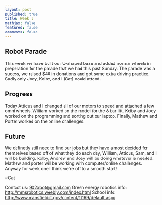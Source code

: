 ```yaml
---
layout: post
published: true
title: Week 1
mathjax: false
featured: false
comments: false
---
```


## Robot Parade

This week we have built our U-shaped base and added normal wheels in preperation for the parade that we had this past Sunday. The parade was a sucess, we raised $40 in donations and got some extra driving practice. Sadly only Joey, Kolby, and I (Cat) could attend. 

## Progress

Today Atticus and I changed all of our motors to speed and attached a few omni wheels. William worked on the model for the 8 bar lift. Kolby and Joey worked on the programming and sorting out our laptop. Finally, Mathew and Porter worked on the online challenges. 

## Future

We definetly still need to find our jobs but they have almost decided for themselves based off of what they do each day, William, Atticus, Sam, and I will be building. kolby, Andrew and Joey will be doing whatever is needed. Mathew and porter will be working with computer/online challenges. Anyway for week one I think we're off to a smooth start!

~Cat

Contact us: 902xbot@gmail.com
Green energy robotics info: http://mmsrobotics.weebly.com/index.html
School info: http://www.mansfieldct.gov/content/11169/default.aspx